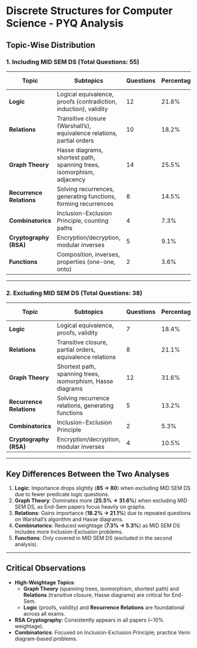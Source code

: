# Discrete Structures for Computer Science - PYQ Analysis

## Topic-Wise Distribution

### 1. **Including MID SEM DS** (Total Questions: 55)

| Topic                    | Subtopics                                                              | Questions | Percentage | Importance (0-100) |
| ------------------------ | ---------------------------------------------------------------------- | --------- | ---------- | ------------------ |
| **Logic**                | Logical equivalence, proofs (contradiction, induction), validity       | 12        | 21.8%      | 85                 |
| **Relations**            | Transitive closure (Warshall’s), equivalence relations, partial orders | 10        | 18.2%      | 80                 |
| **Graph Theory**         | Hasse diagrams, shortest path, spanning trees, isomorphism, adjacency  | 14        | 25.5%      | 90                 |
| **Recurrence Relations** | Solving recurrences, generating functions, forming recurrences         | 8         | 14.5%      | 75                 |
| **Combinatorics**        | Inclusion-Exclusion Principle, counting paths                          | 4         | 7.3%       | 65                 |
| **Cryptography (RSA)**   | Encryption/decryption, modular inverses                                | 5         | 9.1%       | 70                 |
| **Functions**            | Composition, inverses, properties (one-one, onto)                      | 2         | 3.6%       | 60                 |

---

### 2. **Excluding MID SEM DS** (Total Questions: 38)

| Topic                    | Subtopics                                                  | Questions | Percentage | Importance (0-100) |
| ------------------------ | ---------------------------------------------------------- | --------- | ---------- | ------------------ |
| **Logic**                | Logical equivalence, proofs, validity                      | 7         | 18.4%      | 80                 |
| **Relations**            | Transitive closure, partial orders, equivalence relations  | 8         | 21.1%      | 85                 |
| **Graph Theory**         | Shortest path, spanning trees, isomorphism, Hasse diagrams | 12        | 31.6%      | 95                 |
| **Recurrence Relations** | Solving recurrence relations, generating functions         | 5         | 13.2%      | 75                 |
| **Combinatorics**        | Inclusion-Exclusion Principle                              | 2         | 5.3%       | 60                 |
| **Cryptography (RSA)**   | Encryption/decryption, modular inverses                    | 4         | 10.5%      | 70                 |

---

## Key Differences Between the Two Analyses

1. **Logic**: Importance drops slightly (**85 → 80**) when excluding MID SEM DS due to fewer predicate logic questions.
2. **Graph Theory**: Dominates more (**25.5% → 31.6%**) when excluding MID SEM DS, as End-Sem papers focus heavily on graphs.
3. **Relations**: Gains importance (**18.2% → 21.1%**) due to repeated questions on Warshall’s algorithm and Hasse diagrams.
4. **Combinatorics**: Reduced weightage (**7.3% → 5.3%**) as MID SEM DS includes more Inclusion-Exclusion problems.
5. **Functions**: Only covered in MID SEM DS (excluded in the second analysis).

---

## Critical Observations

- **High-Weightage Topics**:
  - **Graph Theory** (spanning trees, isomorphism, shortest path) and **Relations** (transitive closure, Hasse diagrams) are critical for End-Sem.
  - **Logic** (proofs, validity) and **Recurrence Relations** are foundational across all exams.
- **RSA Cryptography**: Consistently appears in all papers (~10% weightage).
- **Combinatorics**: Focused on Inclusion-Exclusion Principle; practice Venn diagram-based problems.
